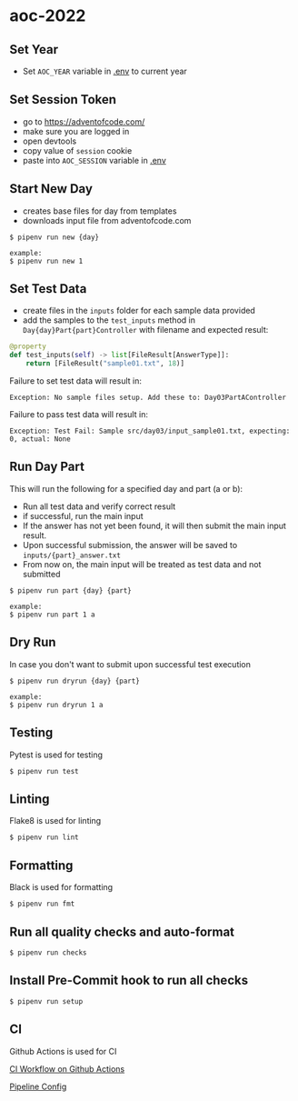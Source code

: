 # aoc-2022

## Set Year
- Set `AOC_YEAR` variable in [.env](.env) to current year

## Set Session Token 
- go to https://adventofcode.com/ 
- make sure you are logged in
- open devtools
- copy value of `session` cookie
- paste into `AOC_SESSION` variable in [.env](.env)

## Start New Day
- creates base files for day from templates
- downloads input file from adventofcode.com
```
$ pipenv run new {day}

example:
$ pipenv run new 1
```

## Set Test Data
- create files in the `inputs` folder for each sample data provided
- add the samples to the `test_inputs` method in `Day{day}Part{part}Controller` with filename and expected result:
```python
@property
def test_inputs(self) -> list[FileResult[AnswerType]]:
    return [FileResult("sample01.txt", 18)]
```
Failure to set test data will result in:
```
Exception: No sample files setup. Add these to: Day03PartAController
```
Failure to pass test data will result in:
```
Exception: Test Fail: Sample src/day03/input_sample01.txt, expecting: 0, actual: None
```

## Run Day Part
This will run the following for a specified day and part (a or b):
- Run all test data and verify correct result
- if successful, run the main input
- If the answer has not yet been found, it will then submit the main input result.
- Upon successful submission, the answer will be saved to `inputs/{part}_answer.txt`
- From now on, the main input will be treated as test data and not submitted
```
$ pipenv run part {day} {part}

example: 
$ pipenv run part 1 a
```

## Dry Run
In case you don't want to submit upon successful test execution
```
$ pipenv run dryrun {day} {part}

example: 
$ pipenv run dryrun 1 a
```

## Testing
Pytest is used for testing
```
$ pipenv run test
```

## Linting
Flake8 is used for linting
```
$ pipenv run lint
```

## Formatting
Black is used for formatting
```
$ pipenv run fmt
```

## Run all quality checks and auto-format
``` 
$ pipenv run checks 
``` 

## Install Pre-Commit hook to run all checks
```
$ pipenv run setup
```

## CI
Github Actions is used for CI

[CI Workflow on Github Actions](https://github.com/tom-haug/aoc-2022/actions/workflows/ci.yml)

[Pipeline Config](.github/workflows/ci.yml)
